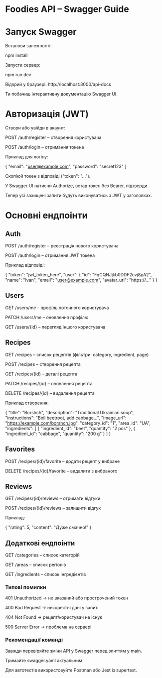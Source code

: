 # Foodies API – Swagger Guide

# Запуск Swagger

Встанови залежності:

npm install

Запусти сервер:

npm run dev

Відкрий у браузері:
http://localhost:3000/api-docs

Ти побачиш інтерактивну документацію Swagger UI.

# Авторизація (JWT)

Створи або увійди в акаунт:

POST /auth/register – створення користувача

POST /auth/login – отримання токена

Приклад для логіну:

{
"email": "user@example.com",
"password": "secret123"
}

Скопіюй токен з відповіді ("token": "...").

У Swagger UI натисни Authorize, встав токен без Bearer, підтверди.

Тепер усі захищені запити будуть виконуватись з JWT у заголовках.

# Основні ендпоінти

## Auth

POST /auth/register – реєстрація нового користувача

POST /auth/login – отримання JWT токена

Приклад відповіді:

{
"token": "jwt_token_here",
"user": {
"id": "FqCQNJjkb0DDF2cvj8pA2",
"name": "Ivan",
"email": "user@example.com",
"avatar_url": "https://..."
}
}

## Users

GET /users/me – профіль поточного користувача

PATCH /users/me – оновлення профілю

GET /users/{id} – перегляд іншого користувача

## Recipes

GET /recipes – список рецептів (фільтри: category, ingredient, page)

POST /recipes – створення рецепта

GET /recipes/{id} – деталі рецепта

PATCH /recipes/{id} – оновлення рецепта

DELETE /recipes/{id} – видалення рецепта

Приклад створення:

{
"title": "Borshch",
"description": "Traditional Ukrainian soup",
"instructions": "Boil beetroot, add cabbage...",
"image_url": "https://example.com/borshch.jpg",
"category_id": "1",
"area_id": "UA",
"ingredients": [
{ "ingredient_id": "beet", "quantity": "2 pcs" },
{ "ingredient_id": "cabbage", "quantity": "200 g" }
]
}

## Favorites

POST /recipes/{id}/favorite – додати рецепт у вибране

DELETE /recipes/{id}/favorite – видалити з вибраного

## Reviews

GET /recipes/{id}/reviews – отримати відгуки

POST /recipes/{id}/reviews – залишити відгук

Приклад:

{
"rating": 5,
"content": "Дуже смачно!"
}

## Додаткові ендпоінти

GET /categories – список категорій

GET /areas – список регіонів

GET /ingredients – список інгредієнтів

### Типові помилки

401 Unauthorized → не вказаний або прострочений токен

400 Bad Request → некоректні дані у запиті

404 Not Found → рецепт/користувач не існує

500 Server Error → проблема на сервері

### Рекомендації команді

Завжди перевіряйте зміни API у Swagger перед злиттям у main.

Тримайте swagger.yaml актуальним.

Для автотестів використовуйте Postman або Jest із supertest.
